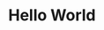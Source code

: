 ---
ee_id_thing: '56'
site: '1'
type: '2'
inv_num: 2009-033
add_credit:
url: 2009-033-hello-world
title: Hello World
year: '2009'
display_year: '2009'
medium: Pen on paper
dims:
pitch: "​Between 0-100 lines drawn to random points"
ps:
live_url:
youtube:
https://github.com/coryarcangel/alu: https://github.com/coryarcangel/Hp-Pen-Plotter-Hello-World
imgs: hello-world-2009-033-digital-database-ih.jpg
subheading:
download:
commission:
related:
layout: things-i-made
---